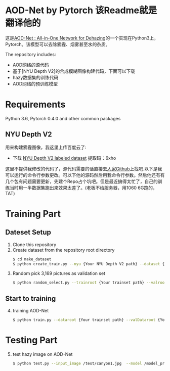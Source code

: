 # AOD-Net by Pytorch 该Readme就是翻译他的

这是[AOD-Net : All-in-One Network for Dehazing](https://github.com/weber0522bb/AODnet-by-pytorch)的一个实现在Python3上，Pytorch。该模型可以去除雾霾、烟雾甚至水的杂质。

The repository includes:
* AOD网络的源代码
* 基于[NYU Depth V2]的合成模糊图像构建代码，下面可以下载
* hazy数据集的训练代码
* AOD网络的预训练模型

# Requirements
Python 3.6, Pytorch 0.4.0 and other common packages

## NYU Depth V2
用来构建雾霾图像，我这里上传百度云了:
* 下载 [NYU Depth V2 labeled dataset](https://pan.baidu.com/s/1_wtUSDDgy-Vai40H5c4pwg)
提取码：6xho

这里不提供我修改的代码了，源代码需要的话直接去[人家Github](https://github.com/weber0522bb/AODnet-by-pytorch)上找吧.以下是我可以运行的命令行参数更改。可以下他的源码然后用我命令行参数。然后他还有有几个包有问题需要更新，先建个Repo占个坑吧。但是最近搞得太忙了，自己的训练当时用一半数据集跑出来效果太差了。(老板不给服务器，用1060 6G跑的，TAT)

# Training Part
## Dateset Setup
1. Clone this repository
2. Create dataset from the repository root directory
    ```bash
    $ cd make_dataset
    $ python create_train.py --nyu {Your NYU Depth V2 path} --dataset {Your trainset path}
    ``` 
3. Random pick 3,169 pictures as validation set
    ```bash
    $ python random_select.py --trainroot {Your trainset path} --valroot {Your valset path}
    ```
## Start to training
4. training AOD-Net
    ```bash
    $ python train.py --dataroot {Your trainset path} --valDataroot {Your valset path} --cuda
    ```
# Testing Part
5. test hazy image on AOD-Net
    ```bash
    $ python test.py --input_image /test/canyon1.jpg  --model /model_pretrained/AOD_net_epoch_relu_10.pth --output_filename /result/canyon1_dehaze.jpg --cuda
    ```
